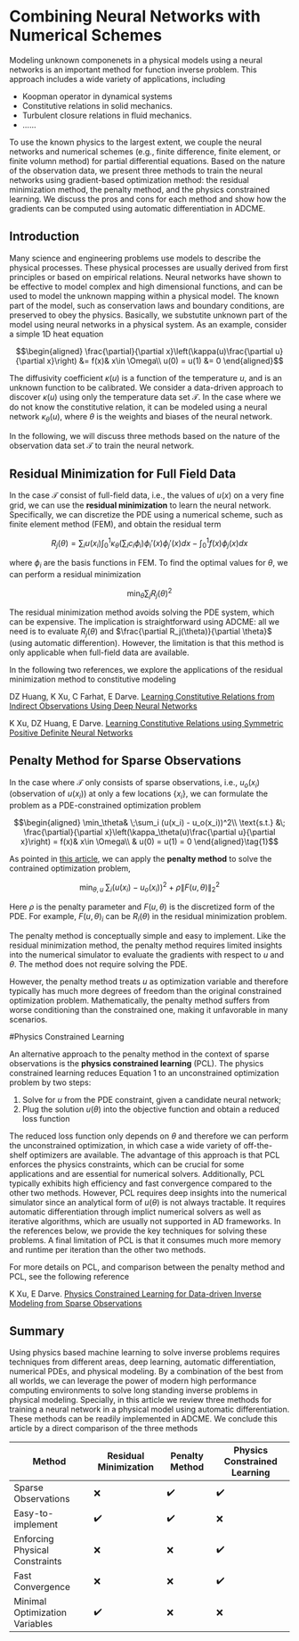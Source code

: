 #  Combining Neural Networks with Numerical Schemes 

Modeling unknown componenets in a physical models using a neural networks is an important method for function inverse problem. This approach includes a wide variety of applications, including

* Koopman operator in dynamical systems
* Constitutive relations in solid mechanics.
* Turbulent closure relations in fluid mechanics.
* ...... 

To use the known physics to the largest extent, we couple the neural networks and numerical schemes (e.g., finite difference, finite element, or finite volumn method) for partial differential equations. Based on the nature of the observation data, we present three methods to train the neural networks using gradient-based optimization method: the residual minimization method, the penalty method, and the physics constrained learning. We discuss the pros and cons for each method and show how the gradients can be computed using automatic differentiation in ADCME. 

## Introduction

Many science and engineering problems use models to describe the physical processes. These physical processes are usually derived from first principles or based on empirical relations. Neural networks have shown to be effective to model complex and high dimensional functions, and can be used to model the unknown mapping within a physical model. The known part of the model, such as conservation laws and boundary conditions, are preserved to obey the physics. Basically, we substutite unknown part of the model using neural networks in a physical system. As an example, consider a simple 1D heat equation

$$\begin{aligned}
\frac{\partial}{\partial x}\left(\kappa(u)\frac{\partial u}{\partial x}\right) &= f(x)& x\in \Omega\\
u(0) = u(1) &= 0
\end{aligned}$$

The diffusivity coefficient $\kappa(u)$ is a function of the temperature $u$, and is an unknown function to be calibrated. We consider a data-driven approach to discover $\kappa(u)$  using only the temperature data set $\mathcal{T}$. In the case where we do not know the constitutive relation, it can be modeled using a neural network  $\kappa_\theta (u)$, where $\theta$ is the weights and biases of the neural network. 

In the following, we will discuss three methods based on the nature of the observation data set $\mathcal{T}$ to train the neural network. 

## Residual Minimization for Full Field Data

In the case $\mathcal{T}$ consist of full-field data, i.e., the values of $u(x)$ on a very fine grid, we can use the **residual minimization** to learn the neural network. Specifically, we can discretize the PDE using a numerical scheme, such as finite element method (FEM), and obtain the residual term 

$$R_j(\theta) =\sum_i u(x_i)\int_0^1  \kappa_\theta(\sum_i c_i \phi_i) \phi_i'(x) \phi_j'(x) dx - \int_0^1 f(x)\phi_j(x)dx$$

where $\phi_i$ are the basis functions in FEM. To find the optimal values for $\theta$, we can perform a residual minimization 

$$\min_\theta \sum_j R_j(\theta)^2$$

The residual minimization method avoids solving the PDE system, which can be expensive. The implication is straightforward using ADCME: all we need is to evaluate $R_j(\theta)$ and $\frac{\partial R_j(\theta)}{\partial \theta}$ (using automatic differention). However, the limitation is that this method is only applicable when full-field data are available. 

In the following two references, we explore the applications of the residual minimization method to constitutive modeling

DZ Huang, K Xu, C Farhat, E Darve. [Learning Constitutive Relations from Indirect Observations Using Deep Neural Networks](https://arxiv.org/pdf/1905.12530.pdf)

K Xu, DZ Huang, E Darve. [Learning Constitutive Relations using Symmetric Positive Definite Neural Networks](https://arxiv.org/pdf/2004.00265.pdf)

## Penalty Method for Sparse Observations

In the case where $\mathcal{T}$ only consists of sparse observations, i.e., $u_o(x_i)$ (observation of $u(x_i)$) at only a few locations $\{x_i\}$, we can formulate the problem as a PDE-constrained optimization problem

$$\begin{aligned}
\min_\theta& \;\sum_i (u(x_i) - u_o(x_i))^2\\
\text{s.t.} &\; \frac{\partial}{\partial x}\left(\kappa_\theta(u)\frac{\partial u}{\partial x}\right) = f(x)& x\in \Omega\\
& u(0) = u(1) = 0
\end{aligned}\tag{1}$$

As pointed in [this article](https://kailaix.github.io/ADCME.jl/dev/tu_optimization/), we can apply the **penalty method** to solve the contrained optimization problem, 

$$\min_{\theta,u} \;\sum_i (u(x_i) - u_o(x_i))^2 + \rho \|F(u, \theta)\|^2_2$$

Here $\rho$ is the penalty parameter and $F(u, \theta)$ is the discretized form of the PDE. For example, $F(u,\theta)_i$ can be $R_i(\theta)$ in the residual minimization problem. 

The penalty method is conceptually simple and easy to implement. Like the residual minimization method, the penalty method requires limited insights into the numerical simulator to evaluate the gradients with respect to $u$ and $\theta$. The method does not require solving the PDE.

However, the penalty method treats $u$ as optimization variable and therefore typically has much more degrees of freedom than the original constrained optimization problem. Mathematically, the penalty method suffers from worse conditioning than the constrained one, making it unfavorable in many scenarios. 

#Physics Constrained Learning

An alternative approach to the penalty method in the context of sparse observations is the **physics constrained learning** (PCL). The physics constrained learning reduces Equation 1 to an unconstrained optimization problem by two steps:

1. Solve for $u$ from the PDE constraint, given a candidate neural network;
2. Plug the solution $u(\theta)$ into the objective function and obtain a reduced loss function

The reduced loss function only depends on $\theta$ and therefore we can perform the unconstrained optimization, in which case a wide variety of off-the-shelf optimizers are available. The advantage of this approach is that PCL enforces the physics constraints, which can be crucial for some applications and are essential for numerical solvers. Additionally, PCL typically exhibits high efficiency and fast convergence compared to the other two methods. However, PCL requires deep insights into the numerical simulator since an analytical form of $u(\theta)$ is not always tractable. It requires automatic differentiation through implict numerical solvers as well as iterative algorithms, which are usually not supported in AD frameworks. In the references below, we provide the key techniques for solving these problems. A final limitation of PCL is that it consumes much more memory and runtime per iteration than the other two methods. 

For more details on PCL, and comparison between the penalty method and PCL, see the following reference

K Xu, E Darve. [Physics Constrained Learning for Data-driven Inverse Modeling from Sparse Observations](https://arxiv.org/pdf/2002.10521.pdf)

## Summary

Using physics based machine learning  to solve inverse problems requires techniques from different areas, deep learning, automatic differentiation, numerical PDEs, and physical modeling. By a combination of the best from all worlds, we can leverage the power of modern high performance computing environments to solve long standing inverse problems in physical modeling. Specially, in this article we review three methods for training a neural network in a physical model using automatic differentiation. These methods can be readily implemented in ADCME. We conclude this article by a direct comparison of the three methods

| Method                         | Residual Minimization | Penalty Method | Physics Constrained Learning |
| ------------------------------ | --------------------- | -------------- | ---------------------------- |
| Sparse Observations            | ❌                     | ✔️              | ✔️                            |
| Easy-to-implement              | ✔️                     | ✔️              | ❌                            |
| Enforcing Physical Constraints | ❌                     | ❌              | ✔️                            |
| Fast Convergence               | ❌                     | ❌              | ✔️                            |
| Minimal Optimization Variables | ✔️                     | ❌              | ❌                            |




